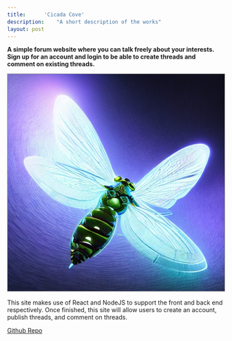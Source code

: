 ```yaml
---
title:		'Cicada Cove'
description:	"A short description of the works"
layout: post
---
```


<style>

 /* This is just for the 'img' examples towards the end */

 img {
  border: solid grey 1px;
}

  h5 {
  text-align: center;
  color: #000;
  text-decoration: underline;
  margin-top: -7px;
}
</style>

**A simple forum website where you can talk freely about your interests. Sign up for an account and login to be able to create threads and comment on existing threads.**

![Cicada Image](/assets/images/coolcicada.jpg "Cicada Image")

This site makes use of React and NodeJS to support the front and back end respectively. Once finished, this site will allow users to create an account, publish threads, and comment on threads.

[Github Repo](https://github.com/aag5734/CicadaCove)